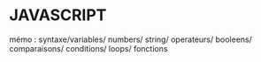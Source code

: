 # JAVASCRIPT
mémo : syntaxe/variables/ numbers/ string/ operateurs/ booleens/ comparaisons/ conditions/ loops/ fonctions 
